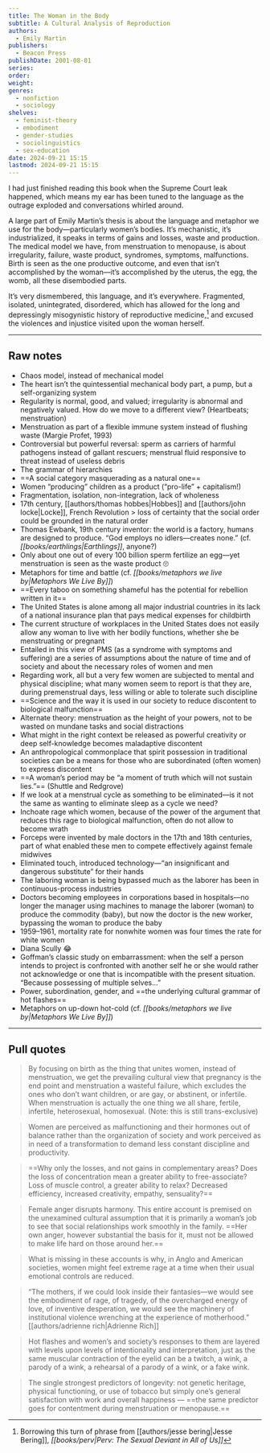 ```yaml
---
title: The Woman in the Body
subtitle: A Cultural Analysis of Reproduction
authors:
  - Emily Martin
publishers:
  - Beacon Press
publishDate: 2001-08-01
series: 
order: 
weight: 
genres:
  - nonfiction
  - sociology
shelves:
  - feminist-theory
  - embodiment
  - gender-studies
  - sociolinguistics
  - sex-education
date: 2024-09-21 15:15
lastmod: 2024-09-21 15:15
---
```

I had just finished reading this book when the Supreme Court leak happened, which means my ear has been tuned to the language as the outrage exploded and conversations whirled around. 

A large part of Emily Martin’s thesis is about the language and metaphor we use for the body—particularly women’s bodies. It’s mechanistic, it’s industrialized, it speaks in terms of gains and losses, waste and production. The medical model we have, from menstruation to menopause, is about irregularity, failure, waste product, syndromes, symptoms, malfunctions. Birth is seen as the one productive outcome, and even that isn’t accomplished by the woman—it’s accomplished by the uterus, the egg, the womb, all these disembodied parts. 

It’s very dismembered, this language, and it’s everywhere. Fragmented, isolated, unintegrated, disordered, which has allowed for the long and depressingly misogynistic history of reproductive medicine,[^1] and excused the violences and injustice visited upon the woman herself.

---
## Raw notes

- Chaos model, instead of mechanical model
- The heart isn’t the quintessential mechanical body part, a pump, but a self-organizing system
- Regularity is normal, good, and valued; irregularity is abnormal and negatively valued. How do we move to a different view? (Heartbeats; menstruation)
- Menstruation as part of a flexible immune system instead of flushing waste (Margie Profet, 1993) 
- Controversial but powerful reversal: sperm as carriers of harmful pathogens instead of gallant rescuers; menstrual fluid responsive to threat instead of useless debris
- The grammar of hierarchies
- ==A social category masquerading as a natural one==
- Women “producing” children as a product (“pro-life” + capitalism!)
- Fragmentation, isolation, non-integration, lack of wholeness 
- 17th century, [[authors/thomas hobbes|Hobbes]] and [[authors/john locke|Locke]], French Revolution > loss of certainty that the social order could be grounded in the natural order 
- Thomas Ewbank, 19th century inventor: the world is a factory, humans are designed to produce. “God employs no idlers—creates none.” (cf. *[[books/earthlings|Earthlings]]*, anyone?)
- Only about one out of every 100 billion sperm fertilize an egg—yet menstruation is seen as the waste product 🙄
- Metaphors for time and battle (cf. *[[books/metaphors we live by|Metaphors We Live By]]*)
- ==Every taboo on something shameful has the potential for rebellion written in it==
- The United States is alone among all major industrial countries in its lack of a national insurance plan that pays medical expenses for childbirth
- The current structure of workplaces in the United States does not easily allow any woman to live with her bodily functions, whether she be menstruating or pregnant
- Entailed in this view of PMS (as a syndrome with symptoms and suffering) are a series of assumptions about the nature of time and of society and about the necessary roles of women and men
- Regarding work, all but a very few women are subjected to mental and physical discipline; what many women seem to report is that they are, during premenstrual days, less willing or able to tolerate such discipline
- ==Science and the way it is used in our society to reduce discontent to biological malfunction==
- Alternate theory: menstruation as the height of your powers, not to be wasted on mundane tasks and social distractions
- What might in the right context be released as powerful creativity or deep self-knowledge becomes maladaptive discontent
- An anthropological commonplace that spirit possession in traditional societies can be a means for those who are subordinated (often women) to express discontent
- ==A woman’s period may be “a moment of truth which will not sustain lies.”== (Shuttle and Redgrove)
- If we look at a menstrual cycle as something to be eliminated—is it not the same as wanting to eliminate sleep as a cycle we need?
- Inchoate rage which women, because of the power of the argument that reduces this rage to biological malfunction, often do not allow to become wrath
- Forceps were invented by male doctors in the 17th and 18th centuries, part of what enabled these men to compete effectively against female midwives
- Eliminated touch, introduced technology—“an insignificant and dangerous substitute” for their hands
- The laboring woman is being bypassed much as the laborer has been in continuous-process industries 
- Doctors becoming employees in corporations based in hospitals—no longer the manager using machines to manage the laborer (woman) to produce the commodity (baby), but now the doctor is the new worker, bypassing the woman to produce the baby
- 1959–1961, mortality rate for nonwhite women was four times the rate for white women
- Diana Scully 😂 
- Goffman’s classic study on embarrassment: when the self a person intends to project is confronted with another self he or she would rather not acknowledge or one that is incompatible with the present situation. “Because possessing of multiple selves…”
- Power, subordination, gender, and ==the underlying cultural grammar of hot flashes==
- Metaphors on up-down hot-cold (cf. *[[books/metaphors we live by|Metaphors We Live By]]*)

---
## Pull quotes

> By focusing on birth as the thing that unites women, instead of menstruation, we get the prevailing cultural view that pregnancy is the end point and menstruation a wasteful failure, which excludes the ones who don’t want children, or are gay, or abstinent, or infertile. When menstruation is actually the one thing we all share, fertile, infertile, heterosexual, homosexual. (Note: this is still trans-exclusive)

> Women are perceived as malfunctioning and their hormones out of balance rather than the organization of society and work perceived as in need of a transformation to demand less constant discipline and productivity.

> ==Why only the losses, and not gains in complementary areas? Does the loss of concentration mean a greater ability to free-associate? Loss of muscle control, a greater ability to relax? Decreased efficiency, increased creativity, empathy, sensuality?==

> Female anger disrupts harmony. This entire account is premised on the unexamined cultural assumption that it is primarily a woman’s job to see that social relationships work smoothly in the family. ==Her own anger, however substantial the basis for it, must not be allowed to make life hard on those around her.== 

> What is missing in these accounts is why, in Anglo and American societies, women might feel extreme rage at a time when their usual emotional controls are reduced.

> “The mothers, if we could look inside their fantasies—we would see the embodiment of rage, of tragedy, of the overcharged energy of love, of inventive desperation, we would see the machinery of institutional violence wrenching at the experience of motherhood.” [[authors/adrienne rich|Adrienne Rich]]

> Hot flashes and women’s and society’s responses to them are layered with levels upon levels of intentionality and interpretation, just as the same muscular contraction of the eyelid can be a twitch, a wink, a parody of a wink, a rehearsal of a parody of a wink, or a fake wink.

> The single strongest predictors of longevity: not genetic heritage, physical functioning, or use of tobacco but simply one’s general satisfaction with work and overall happiness — ==the same predictor goes for contentment during menstruation or menopause.==

[^1]: Borrowing this turn of phrase from [[authors/jesse bering|Jesse Bering]], *[[books/perv|Perv: The Sexual Deviant in All of Us]]*